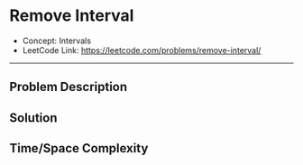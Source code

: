 # Remove Interval

- Concept: Intervals
- LeetCode Link: https://leetcode.com/problems/remove-interval/

---

## Problem Description

## Solution

## Time/Space Complexity

